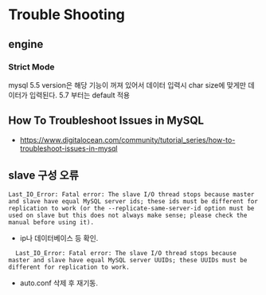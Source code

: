 # Trouble Shooting
## engine
### Strict Mode
mysql 5.5 version은 해당 기능이 꺼져 있어서 데이터 입력시 char size에 맞게만 데이터가 입력된다.
5.7 부터는 default 적용

## How To Troubleshoot Issues in MySQL
- https://www.digitalocean.com/community/tutorial_series/how-to-troubleshoot-issues-in-mysql



## slave 구성 오류 
```
Last_IO_Error: Fatal error: The slave I/O thread stops because master and slave have equal MySQL server ids; these ids must be different for replication to work (or the --replicate-same-server-id option must be used on slave but this does not always make sense; please check the manual before using it).
```

* ip나 데이터베이스 등 확인. 


```
  Last_IO_Error: Fatal error: The slave I/O thread stops because master and slave have equal MySQL server UUIDs; these UUIDs must be different for replication to work.
```
* auto.conf 삭제 후 재기동. 
